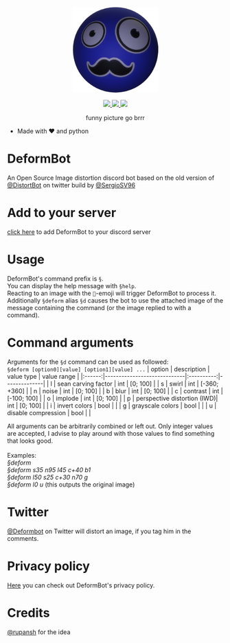 <p align="center">
  <img width="200" src="misc/DeformBot_logo_500_transparent.png">
</p>

<p align="center">
  <a href="https://discord.com/oauth2/authorize?client_id=971742838024978463&permissions=140660558912&scope=bot">
    <img src="https://img.shields.io/badge/Add to your server-7289DA?style=flat&logo=discord&logoColor=white">
  </a>
  <a href="https://twitter.com/DeformBot">
    <img src="https://img.shields.io/badge/@DeformBot-1DA1F2?style=flat&logo=twitter&logoColor=white">
  </a>
  <a href="https://bjarne.dev">
    <img src="https://img.shields.io/badge/bjarne.dev-ttf?style=flat&logo=devdotto&logoColor=white"/>
  </a>
  <br>
</p>

<p align="center">funny picture go brrr</p>

- Made with ❤️ and python

# DeformBot
An Open Source Image distortion discord bot based on the old version of [@DistortBot](https://twitter.com/DistortBot) on twitter build by [@SergioSV96](https://github.com/SergioSV96)

# Add to your server
[click here](https://discord.com/oauth2/authorize?client_id=971742838024978463&permissions=140660558912&scope=bot) to add DeformBot to your discord server

# Usage
DeformBot's command prefix is `§`.\
You can display the help message with `§help`.\
Reacting to an image with the `🤖`-emoji will trigger DeformBot to process it.\
Additionally `§deform` alias `§d` causes the bot to use the attached image of the message containing the command (or the image replied to with a command).

# Command arguments
Arguments for the `§d` command can be used as followed:\
`§deform [option0][value] [option1][value] ...`
| option | description                 | value type | value range  |
|:------:|-----------------------------|:----------:|--------------|
| l      | sean carving factor         | int        | [0; 100]     |
| s      | swirl                       | int        | [-360; +360] |
| n      | noise                       | int        | [0; 100]     |
| b      | blur                        | int        | [0; 100]     |
| c      | contrast                    | int        | [-100; 100]  |
| o      | implode                     | int        | [0; 100]     |
| p      | perspective distortion (IWD)| int        | [0; 100]     |
| i      | invert colors               | bool       |              |
| g      | grayscale colors            | bool       |              |
| u      | disable compression         | bool       |              |

All arguments can be arbitrarily combined or left out.
Only integer values are accepted, I advise to play around with those values to find something that looks good.\
\
Examples:\
_§deform_\
_§deform s35 n95 l45 c+40 b1_\
_§deform l50 s25 c+30 n70 g_\
_§deform l0 u_ (this outputs the original image)

# Twitter
[@Deformbot](https://twitter.com) on Twitter will distort an image, if you tag him in the comments.

# Privacy policy
[Here](https://github.com/bj4rnee/DeformBot/blob/main/misc/PRIVACY.md) you can check out DeformBot's privacy policy.

# Credits
[@rupansh](https://github.com/rupansh) for the idea
